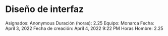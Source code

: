 # Diseño de interfaz

Asignados: Anonymous
Duración (horas): 2.25
Equipo: Monarca
Fecha: April 3, 2022
Fecha de creación: April 4, 2022 9:22 PM
Horas Hombre: 2.25